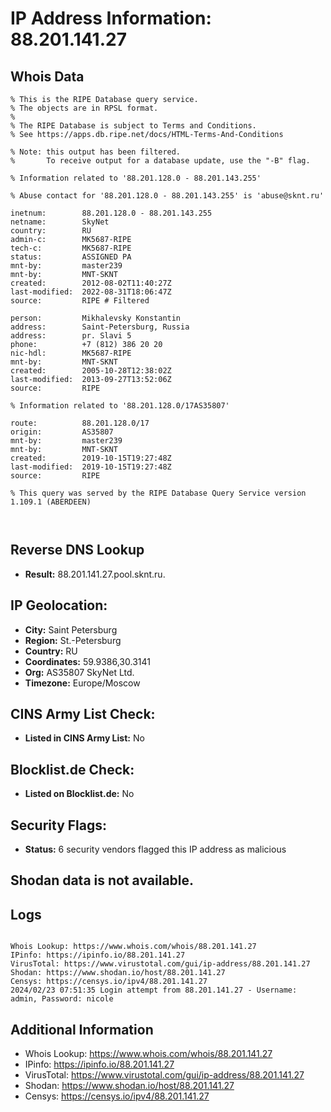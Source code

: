 # IP Address Information: 88.201.141.27

## Whois Data
```
% This is the RIPE Database query service.
% The objects are in RPSL format.
%
% The RIPE Database is subject to Terms and Conditions.
% See https://apps.db.ripe.net/docs/HTML-Terms-And-Conditions

% Note: this output has been filtered.
%       To receive output for a database update, use the "-B" flag.

% Information related to '88.201.128.0 - 88.201.143.255'

% Abuse contact for '88.201.128.0 - 88.201.143.255' is 'abuse@sknt.ru'

inetnum:        88.201.128.0 - 88.201.143.255
netname:        SkyNet
country:        RU
admin-c:        MK5687-RIPE
tech-c:         MK5687-RIPE
status:         ASSIGNED PA
mnt-by:         master239
mnt-by:         MNT-SKNT
created:        2012-08-02T11:40:27Z
last-modified:  2022-08-31T18:06:47Z
source:         RIPE # Filtered

person:         Mikhalevsky Konstantin
address:        Saint-Petersburg, Russia
address:        pr. Slavi 5
phone:          +7 (812) 386 20 20
nic-hdl:        MK5687-RIPE
mnt-by:         MNT-SKNT
created:        2005-10-28T12:38:02Z
last-modified:  2013-09-27T13:52:06Z
source:         RIPE

% Information related to '88.201.128.0/17AS35807'

route:          88.201.128.0/17
origin:         AS35807
mnt-by:         master239
mnt-by:         MNT-SKNT
created:        2019-10-15T19:27:48Z
last-modified:  2019-10-15T19:27:48Z
source:         RIPE

% This query was served by the RIPE Database Query Service version 1.109.1 (ABERDEEN)



```
## Reverse DNS Lookup
- **Result:** 88.201.141.27.pool.sknt.ru.

## IP Geolocation:
- **City:** Saint Petersburg
- **Region:** St.-Petersburg
- **Country:** RU
- **Coordinates:** 59.9386,30.3141
- **Org:** AS35807 SkyNet Ltd.
- **Timezone:** Europe/Moscow

## CINS Army List Check:
- **Listed in CINS Army List:** 
No

## Blocklist.de Check:
- **Listed on Blocklist.de:** 
No

## Security Flags:
- **Status:** 6 security vendors flagged this IP address as malicious

## Shodan data is not available.

## Logs
```

Whois Lookup: https://www.whois.com/whois/88.201.141.27
IPinfo: https://ipinfo.io/88.201.141.27
VirusTotal: https://www.virustotal.com/gui/ip-address/88.201.141.27
Shodan: https://www.shodan.io/host/88.201.141.27
Censys: https://censys.io/ipv4/88.201.141.27
2024/02/23 07:51:35 Login attempt from 88.201.141.27 - Username: admin, Password: nicole

```
## Additional Information
- Whois Lookup: https://www.whois.com/whois/88.201.141.27
- IPinfo: https://ipinfo.io/88.201.141.27
- VirusTotal: https://www.virustotal.com/gui/ip-address/88.201.141.27
- Shodan: https://www.shodan.io/host/88.201.141.27
- Censys: https://censys.io/ipv4/88.201.141.27

